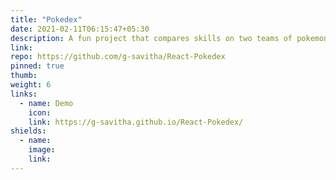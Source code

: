 ```yaml
---
title: "Pokedex"
date: 2021-02-11T06:15:47+05:30
description: A fun project that compares skills on two teams of pokemon.
link:
repo: https://github.com/g-savitha/React-Pokedex
pinned: true
thumb:
weight: 6
links:
  - name: Demo
    icon:
    link: https://g-savitha.github.io/React-Pokedex/
shields:
  - name:
    image:
    link:
---
```

